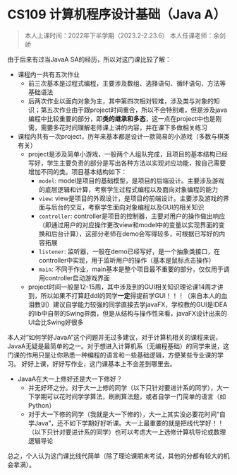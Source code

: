 # CS109 计算机程序设计基础（Java A）

> 本人上课时间：2022年下半学期（2023.2-2.23.6）
> 本人任课老师：余剑峤

由于后来有过当JavaA SA的经历，所以对这门课比较了解：
- 课程内一共有五次作业
  - 前三次基本是过程式编程，主要涉及数组、选择语句、循环语句、方法等基础语法
  - 后两次作业以面向对象为主，其中第四次相对较难，涉及类与对象的知识；第五次作业由于跟project时间重合，所以不会特别难，但是涉及java编程中比较重要的部分，即**类的继承和多态**，这一点在project中也是刚需，需要多花时间理解老师课上讲的内容，并在课下多做相关练习
- 课程内共有一次project，历年来基本都是设计一款简易的小游戏（多数与棋类有关）
  - project是涉及简单小游戏，一般两个人组队完成，且项目的基本结构已经写好，学生主要负责的部分是写出各种方法以实现对应功能，按自己需要增加不同的类。项目基本结构如下：
    - ```model```: model是项目的基础模型，是项目的后端设计。主要涉及游戏的底层逻辑和计算，考察学生过程式编程以及面向对象编程的能力
    - ```view```: view是项目的外观设计，是项目的前端设计。主要涉及游戏的界面与后台的交互，考察学生面向对象编程以及GUI的相关知识
    - ```controller```: controller是项目的控制器，主要对用户的操作做出响应（即通过用户的对应操作更改view和model中的变量以实现界面的变换和后台计算），这部分老师在demo会写得较多，可根据已写好的内容拓展
    - ```listener```: 监听器，一般在demo已经写好，是一个抽象类接口，在controller中实现，用于监听用户的操作（基本是鼠标点击操作）
    - ```main```: 不同于作业，main基本是整个项目最不重要的部分，仅仅用于调用controller启动游戏界面
  - project时间一般是12-15周，其中涉及到的GUI相关知识理论课14周才讲到，所以如果不打算赶ddl的同学**一定**得提前学GUI！！！（来自本人的血泪教训）建议自学能力较强的同学直接去学javaFX，学校教的GUI是IDEA的lib中自带的Swing界面，但是从结构与操作性来看，javaFX设计出来的UI会比Swing好很多



本人对“如何学好JavaA”这个问题并无过多建议，对于计算机相关的课程来说，JavaA无疑是最简单的之一。对于想进入计算机系（无编程基础）的同学来说，这门课的作用只是让你熟悉一种编程的语言和一些基础逻辑，方便某些专业课的学习。
好好上课，好好写作业，这门课基本上不会差到哪里去。
- JavaA在大一上修好还是大一下修好？
  - 并无好坏之分。对于大一上修的同学（以下只针对要进计系的同学），大一下学期可以花时间学学算法，刷刷算法题，或者自学一门简单的语言（如Python）
  - 对于大一下修的同学（我就是大一下修的），大一上其实没必要花时间“自学Java”，还不如下学期好好听课。大一上最重要的就是把线代学好！！（以下只针对要进计系的同学）也可以考虑大一上选修计算机导论或数理逻辑导论
 
总之，个人认为这门课比线代简单（除了理论课期末考试，其他的分都有较大的机会拿满）。
